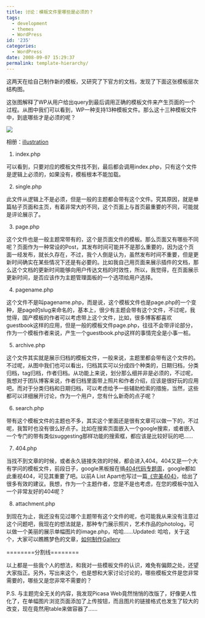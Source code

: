 ```yaml
---
title: 讨论：模板文件里哪些是必须的？
tags:
  - development
  - themes
  - WordPress
id: '235'
categories:
  - WordPress
date: 2008-09-07 15:29:37
permalink: template-hierarchy/
---
```


这两天在给自己制作新的模板，又研究了下官方的文档，发现了下面这张模板层次结构图。

这张图解释了WP从用户给出query到最后调用正确的模板文件来产生页面的一个过程。从图中我们可以看到，WP一种支持13种模板文件。那么这十三种模板文件中，到底哪些才是必须的呢？
<!-- more -->
[![](http://lh3.ggpht.com/TangChao.ZJU/SMN3t73s8fI/AAAAAAAAAjE/X8ooH0zogoQ/s400/Template_Hierarchy.png)](http://picasaweb.google.com/lh/photo/foYjC-WO5C_N58pyJFSg7Q)

相册：[illustration](http://picasaweb.google.com/TangChao.ZJU/Illustration)

1. index.php 

可以看到，只要对应的模板文件找不到，最后都会调用index.php，只有这个文件是逻辑上必须的，如果没有，模板根本不能加载。

2. single.php 

此文件从逻辑上不是必须，但是一般的主题都会带有这个文件。究其原因，就是单篇帖子页面和主页，有着非常大的不同，这个页面上与首页最重要的不同，可能就是评论展示了。

3. page.php 

这个文件也是一般主题常带有的，这个是页面文件的模板。那么页面又有哪些不同呢？页面作为一种常设的Post，其发布时间可能并不是那么重要的，因为这个页面一经发布，就长久存在，不过，我个人倒是认为，虽然发布时间不重要，但是更新时间确实在某些情况下还是有必要的。比如我自己用页面来展示插件的文档，那么这个文档的更新时间能够向用户传达文档的时效性，所以，我觉得，在页面展示更新时间，是否应该作为主题管理面板的一个选项给用户选择。

4. pagename.php

这个文件不是叫pagename.php，而是说，这个模板文件也是page.php的一个变种，是page的slug来命名的，基本上，很少有主题会带有这个文件，不过呢，我觉得，国产模板的作者可以考虑带上这个文件，比如，很多博客都喜欢guestbook这样的应用，但是一般的模板文件page.php，往往不会带评论部分，作为一个模板作者来说，产生一个guestbook.php这样的事情完全是小事一桩。

5. archive.php

这个文件其实就是展示归档的模板文件，一般来说，主题里都会带有这个文件的。不过呢，从图中我们也可以看出，归档其实可以分成四个种类的，日期归档，分类归档，tag归档，作者归档。从功能上来说，划分那么细并非是必须的，不过呢，我想对于团队博客来说，作者归档里面带上照片和作者介绍，应该是很好玩的应用吧。而对于分类归档和日期归档，可以考虑给予一些辅助检索的措施，当然，这些都可以详细展开讨论，作为一个用户，您有什么新奇的点子呢？

6. search.php

带有这个模板文件的主题也不多，其实这个里面还是很有文章可以做一下的，不过呢，我暂时也没有很么好点子。比如在搜索页面嵌入一个google搜索，或者嵌入一个专门的带有类似suggesting那样功能的搜索框，都应该是比较好玩的吧……

7. 404.php

当找不到文章的时候，或者永久链接失效的时候，都会进入404。404又是一个大有学问的模板文件，前段日子，google黑板报在搞[404代码专题周](http://googlechinablog.com/2008/08/404.html)，google都如此重视404，可见其重要了吧。以前A List Apart也写过一篇[《完美404》](http://www.alistapart.com/articles/perfect404/)，给出了很多有效的建议。我想，作为一个主题作者，您是不是也考虑，在您的模板中加入一个非常友好的404呢？

8. attachment.php 

到现在为止，我还没有见过哪个主题带有这个文件的呢，也可能我从来没有注意过这个问题吧，我现在的想法就是，那种专门展示照片，艺术作品的photolog，可以做一个美丽的展示单幅图片的image.php，哈哈……Updated: 哈哈，关于这个，大家可以瞧瞧梦色的文章，[如何制作Gallery](http://dreamcolor.net/2008/04/how-to-add-wordpress-25-gallery-to-your-current-theme-cn/)

========分割线========

以上都是一些我个人的想法，和我对一些模板文件的认识，难免有偏颇之处，还望大家指正。另外，写出来这个，也是想和大家讨论讨论的，哪些模板文件是您非常需要的，哪些又是您非常不需要的？

P.S. 与主题完全无关的内容，我发现Picasa Web竟然悄悄的改版了，好像更人性化了，在单幅图片浏览页面添加了上传按钮，而且图片的链接格式也发生了较大的改变，现在竟然用table来做容器了……